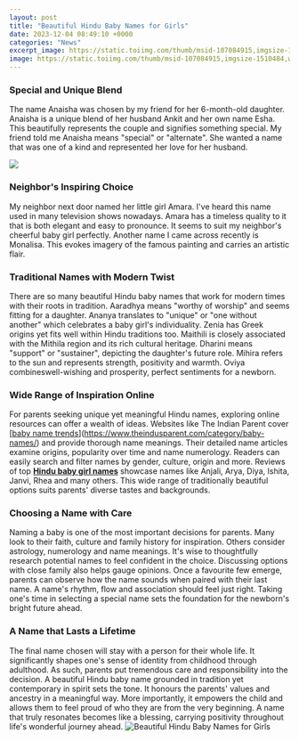 ```yaml
---
layout: post
title: "Beautiful Hindu Baby Names for Girls"
date: 2023-12-04 08:49:10 +0000
categories: "News"
excerpt_image: https://static.toiimg.com/thumb/msid-107084915,imgsize-1510484,width-900,height-1200,resizemode-6/107084915.jpg
image: https://static.toiimg.com/thumb/msid-107084915,imgsize-1510484,width-900,height-1200,resizemode-6/107084915.jpg
---
```


### Special and Unique Blend
The name Anaisha was chosen by my friend for her 6-month-old daughter. Anaisha is a unique blend of her husband Ankit and her own name Esha. This beautifully represents the couple and signifies something special. My friend told me Anaisha means "special" or "alternate". She wanted a name that was one of a kind and represented her love for her husband. 

![](https://static.toiimg.com/thumb/msid-107116725,imgsize-1417537,width-900,height-1200,resizemode-6/107116725.jpg)
### Neighbor's Inspiring Choice
My neighbor next door named her little girl Amara. I've heard this name used in many television shows nowadays. Amara has a timeless quality to it that is both elegant and easy to pronounce. It seems to suit my neighbor's cheerful baby girl perfectly. Another name I came across recently is Monalisa. This evokes imagery of the famous painting and carries an artistic flair. 
### Traditional Names with Modern Twist
There are so many beautiful Hindu baby names that work for modern times with their roots in tradition. Aaradhya means "worthy of worship" and seems fitting for a daughter. Ananya translates to "unique" or "one without another" which celebrates a baby girl's individuality. Zenia has Greek origins yet fits well within Hindu traditions too. Maithili is closely associated with the Mithila region and its rich cultural heritage. Dharini means "support" or "sustainer", depicting the daughter's future role. Mihira refers to the sun and represents strength, positivity and warmth. Oviya combineswell-wishing and prosperity, perfect sentiments for a newborn.
### Wide Range of Inspiration Online
For parents seeking unique yet meaningful Hindu names, exploring online resources can offer a wealth of ideas. Websites like The Indian Parent cover [[baby name trends](https://store.fi.io.vn/chihuahua-unicorn3847-t-shirt)](https://www.theindusparent.com/category/baby-names/) and provide thorough name meanings. Their detailed name articles examine origins, popularity over time and name numerology. Readers can easily search and filter names by gender, culture, origin and more. Reviews of top [**Hindu baby girl names**](https://www.theindusparent.com/beautiful-hindu-baby-names-2016/) showcase names like Anjali, Arya, Diya, Ishita, Janvi, Rhea and many others. This wide range of traditionally beautiful options suits parents' diverse tastes and backgrounds.
### Choosing a Name with Care  
Naming a baby is one of the most important decisions for parents. Many look to their faith, culture and family history for inspiration. Others consider astrology, numerology and name meanings. It's wise to thoughtfully research potential names to feel confident in the choice. Discussing options with close family also helps gauge opinions. Once a favourite few emerge, parents can observe how the name sounds when paired with their last name. A name's rhythm, flow and association should feel just right. Taking one's time in selecting a special name sets the foundation for the newborn's bright future ahead.
### A Name that Lasts a Lifetime
The final name chosen will stay with a person for their whole life. It significantly shapes one's sense of identity from childhood through adulthood. As such, parents put tremendous care and responsibility into the decision. A beautiful Hindu baby name grounded in tradition yet contemporary in spirit sets the tone. It honours the parents' values and ancestry in a meaningful way. More importantly, it empowers the child and allows them to feel proud of who they are from the very beginning. A name that truly resonates becomes like a blessing, carrying positivity throughout life's wonderful journey ahead.
![Beautiful Hindu Baby Names for Girls](https://static.toiimg.com/thumb/msid-107084915,imgsize-1510484,width-900,height-1200,resizemode-6/107084915.jpg)